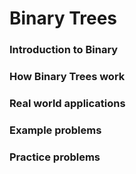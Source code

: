 # Binary Trees

### Introduction to Binary 

### How Binary Trees work

### Real world applications

### Example problems

### Practice problems